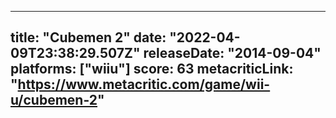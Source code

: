 
---
title: "Cubemen 2"
date: "2022-04-09T23:38:29.507Z"
releaseDate: "2014-09-04"
platforms: ["wiiu"]
score: 63
metacriticLink: "https://www.metacritic.com/game/wii-u/cubemen-2"
---
